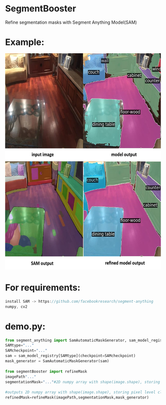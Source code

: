 # SegmentBooster
Refine segmentation masks with Segment Anything Model(SAM)

# Example:
<img src="https://raw.githubusercontent.com/99eren99/SegmentBooster/main/example.JPG" width="700" height="700">

# For requirements:
```java
install SAM -> https://github.com/facebookresearch/segment-anything
numpy, cv2
```
# demo.py:
```python 
from segment_anything import SamAutomaticMaskGenerator, sam_model_registry
SAMtype="..."
SAMcheckpoint="..."
sam = sam_model_registry[SAMtype](checkpoint=SAMcheckpoint)
mask_generator = SamAutomaticMaskGenerator(sam)

from segmentBooster import refineMask
imagePath"..."
segmentationMask="..."#2D numpy array with shape(image.shape), storing pixel level class IDs.

#outputs 2D numpy array with shape(image.shape), storing pixel level class IDs.
refinedMask=refineMask(imagePath,segmentationMask,mask_generator)
```
